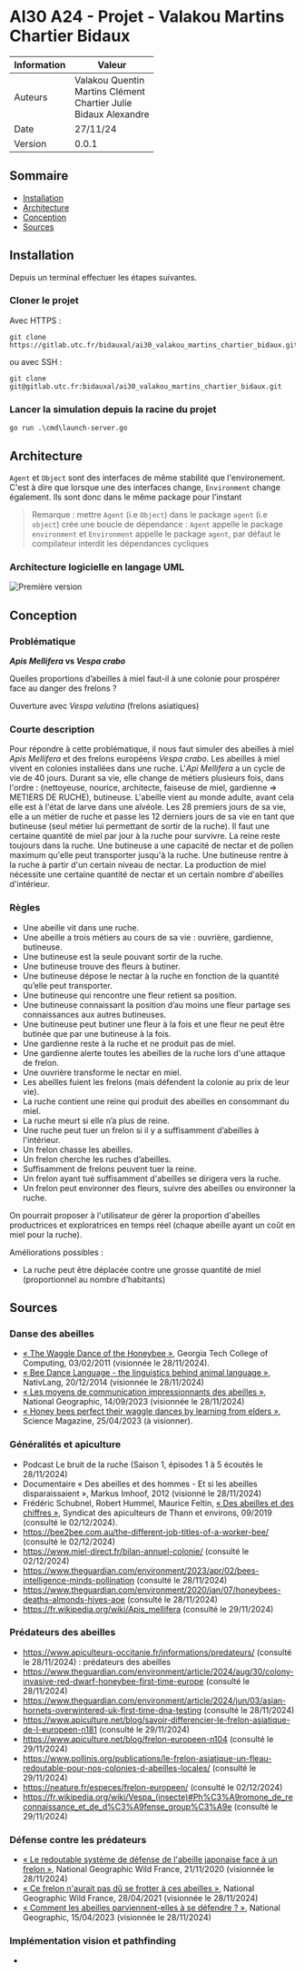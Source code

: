 # AI30 A24 - Projet - Valakou Martins Chartier Bidaux

| Information | Valeur                                                                         |
| ----------- | ------------------------------------------------------------------------------ |
| Auteurs     | Valakou Quentin <br> Martins Clément <br> Chartier Julie <br> Bidaux Alexandre |
| Date        | 27/11/24                                                                       |
| Version     | 0.0.1                                                                          |

## Sommaire

- [Installation](#installation)
- [Architecture](#architecture)
- [Conception](#conception)
- [Sources](#sources)

## Installation

Depuis un terminal effectuer les étapes suivantes.

### Cloner le projet

Avec HTTPS :

```
git clone https://gitlab.utc.fr/bidauxal/ai30_valakou_martins_chartier_bidaux.git
```

ou avec SSH :

```
git clone git@gitlab.utc.fr:bidauxal/ai30_valakou_martins_chartier_bidaux.git
```

### Lancer la simulation depuis la racine du projet

```
go run .\cmd\launch-server.go
```

## Architecture

`Agent` et `Object` sont des interfaces de même stabilité que l'environement. C'est à dire que lorsque une des interfaces change, `Environment` change également. Ils sont donc dans le même package pour l'instant

> Remarque : mettre `Agent` (i.e `Object`) dans le package `agent` (i.e `object`) crée une boucle de dépendance :
> `Agent` appelle le package `environment` et `Environment` appelle le package `agent`, par défaut le compilateur interdit les dépendances cycliques

### Architecture logicielle en langage UML

![Première version](/architecture/projet_uml.png "Architecture du projet en UML")

## Conception

### Problématique

**_Apis Mellifera_ vs _Vespa crabo_**

Quelles proportions d’abeilles à miel faut-il à une colonie pour prospérer face au danger des frelons ?

Ouverture avec _Vespa velutina_ (frelons asiatiques)

### Courte description

Pour répondre à cette problématique, il nous faut simuler des abeilles à miel _Apis Mellifera_ et des frelons européens _Vespa crabo_. Les abeilles à miel vivent en colonies installées dans une ruche.
L'_Api Mellifera_ a un cycle de vie de 40 jours. Durant sa vie, elle change de métiers plusieurs fois, dans l'ordre : (nettoyeuse, nourice, architecte, faiseuse de miel, gardienne => METIERS DE RUCHE), butineuse.
L'abeille vient au monde adulte, avant cela elle est à l'état de larve dans une alvéole.
Les 28 premiers jours de sa vie, elle a un métier de ruche et passe les 12 derniers jours de sa vie en tant que butineuse (seul métier lui permettant de sortir de la ruche).
Il faut une certaine quantité de miel par jour à la ruche pour survivre.
La reine reste toujours dans la ruche. Une butineuse a une capacité de nectar et de pollen maximum qu'elle peut transporter jusqu'à la ruche.
Une butineuse rentre à la ruche à partir d'un certain niveau de nectar.
La production de miel nécessite une certaine quantité de nectar et un certain nombre d'abeilles d'intérieur.

### Règles

- Une abeille vit dans une ruche.
- Une abeille a trois métiers au cours de sa vie : ouvrière, gardienne, butineuse.
- Une butineuse est la seule pouvant sortir de la ruche.
- Une butineuse trouve des fleurs à butiner.
- Une butineuse dépose le nectar à la ruche en fonction de la quantité qu’elle peut transporter.
- Une butineuse qui rencontre une fleur retient sa position.
- Une butineuse connaissant la position d’au moins une fleur partage ses connaissances aux autres butineuses.
- Une butineuse peut butiner une fleur à la fois et une fleur ne peut être butinée que par une butineuse à la fois.
- Une gardienne reste à la ruche et ne produit pas de miel.
- Une gardienne alerte toutes les abeilles de la ruche lors d'une attaque de frelon.
- Une ouvrière transforme le nectar en miel.
- Les abeilles fuient les frelons (mais défendent la colonie au prix de leur vie).
- La ruche contient une reine qui produit des abeilles en consommant du miel.
- La ruche meurt si elle n’a plus de reine.
- Une ruche peut tuer un frelon si il y a suffisamment d’abeilles à l'intérieur.
- Un frelon chasse les abeilles.
- Un frelon cherche les ruches d’abeilles.
- Suffisamment de frelons peuvent tuer la reine.
- Un frelon ayant tué suffisamment d'abeilles se dirigera vers la ruche.
- Un frelon peut environner des fleurs, suivre des abeilles ou environner la ruche.

On pourrait proposer à l'utilisateur de gérer la proportion d'abeilles productrices et exploratrices en temps réel (chaque abeille ayant un coût en miel pour la ruche).

Améliorations possibles :

- La ruche peut être déplacée contre une grosse quantité de miel (proportionnel au nombre d’habitants)

## Sources

### Danse des abeilles

- [« The Waggle Dance of the Honeybee »](https://www.youtube.com/watch?v=bFDGPgXtK-U), Georgia Tech College of Computing, 03/02/2011 (visionnée le 28/11/2024).
- [« Bee Dance Language - the linguistics behind animal language »](https://www.youtube.com/watch?v=pb1lRI-YePU), NativLang, 20/12/2014 (visionnée le 28/11/2024)
- [« Les moyens de communication impressionnants des abeilles »](https://www.nationalgeographic.fr/video/animaux/les-moyens-de-communication-impressionnants-des-abeilles), National Geographic, 14/09/2023 (visionnée le 28/11/2024)
- [« Honey bees perfect their waggle dances by learning from elders »](https://www.youtube.com/watch?v=Cylim87fFgU), Science Magazine, 25/04/2023 (à visionner).

### Généralités et apiculture

- Podcast Le bruit de la ruche (Saison 1, épisodes 1 à 5 écoutés le 28/11/2024)
- Documentaire « Des abeilles et des hommes - Et si les abeilles disparaissaient », Markus Imhoof, 2012 (visionné le 28/11/2024)
- Frédéric Schubnel, Robert Hummel, Maurice Feltin, [« Des abeilles et des chiffres »](http://rucherecole68.thann.free.fr/Calendrier%20apicole/des_abeilles_des_chiffres.pdf), Syndicat des apiculteurs de Thann et environs, 09/2019 (consulté le 02/12/2024).
- https://bee2bee.com.au/the-different-job-titles-of-a-worker-bee/ (consulté le 02/12/2024)
- https://www.miel-direct.fr/bilan-annuel-colonie/ (consulté le 02/12/2024)
- https://www.theguardian.com/environment/2023/apr/02/bees-intelligence-minds-pollination (consulté le 28/11/2024)
- https://www.theguardian.com/environment/2020/jan/07/honeybees-deaths-almonds-hives-aoe (consulté le 28/11/2024)
- https://fr.wikipedia.org/wiki/Apis_mellifera (consulté le 29/11/2024)

### Prédateurs des abeilles

- https://www.apiculteurs-occitanie.fr/informations/predateurs/ (consulté le 28/11/2024) : prédateurs des abeilles
- https://www.theguardian.com/environment/article/2024/aug/30/colony-invasive-red-dwarf-honeybee-first-time-europe (consulté le 28/11/2024)
- https://www.theguardian.com/environment/article/2024/jun/03/asian-hornets-overwintered-uk-first-time-dna-testing (consulté le 28/11/2024)
- https://www.apiculture.net/blog/savoir-differencier-le-frelon-asiatique-de-l-europeen-n181 (consulté le 29/11/2024)
- https://www.apiculture.net/blog/frelon-europeen-n104 (consulté le 29/11/2024)
- https://www.pollinis.org/publications/le-frelon-asiatique-un-fleau-redoutable-pour-nos-colonies-d-abeilles-locales/ (consulté le 29/11/2024)
- https://neature.fr/especes/frelon-europeen/ (consulté le 02/12/2024)
- https://fr.wikipedia.org/wiki/Vespa_(insecte)#Ph%C3%A9romone_de_reconnaissance_et_de_d%C3%A9fense_group%C3%A9e (consulté le 29/11/2024)

### Défense contre les prédateurs

- [« Le redoutable système de défense de l'abeille japonaise face à un frelon »](https://www.youtube.com/watch?v=bDHWv8_-f4U), National Geographic Wild France, 21/11/2020 (visionnée le 28/11/2024)
- [« Ce frelon n'aurait pas dû se frotter à ces abeilles »](https://www.youtube.com/watch?v=N_AO8XvAZgQ), National Geographic Wild France, 28/04/2021 (visionnée le 28/11/2024)
- [« Comment les abeilles parviennent-elles à se défendre ? »](https://www.nationalgeographic.fr/video/animaux/comment-les-abeilles-parviennent-elles-a-se-defendre), National Geographic, 15/04/2023 (visionnée le 28/11/2024)

### Implémentation vision et pathfinding

-
